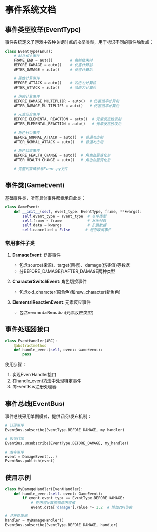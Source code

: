 # 事件系统文档

## 事件类型枚举(EventType)

事件系统定义了游戏中各种关键时点的枚举类型，用于标识不同的事件触发点：

```python
class EventType(Enum):
    # 战斗相关事件
    FRAME_END = auto()        # 每帧结束时
    BEFORE_DAMAGE = auto()    # 伤害计算前
    AFTER_DAMAGE = auto()     # 伤害计算后
    
    # 属性计算事件
    BEFORE_ATTACK = auto()    # 攻击力计算前
    AFTER_ATTACK = auto()     # 攻击力计算后
    
    # 伤害计算事件
    BEFORE_DAMAGE_MULTIPLIER = auto()  # 伤害倍率计算前
    AFTER_DAMAGE_MULTIPLIER = auto()   # 伤害倍率计算后
    
    # 元素反应事件
    BEFORE_ELEMENTAL_REACTION = auto()  # 元素反应触发前
    AFTER_ELEMENTAL_REACTION = auto()   # 元素反应触发后
    
    # 角色行为事件
    BEFORE_NORMAL_ATTACK = auto()  # 普通攻击前
    AFTER_NORMAL_ATTACK = auto()   # 普通攻击后
    
    # 角色状态事件
    BEFORE_HEALTH_CHANGE = auto()  # 角色血量变化前
    AFTER_HEALTH_CHANGE = auto()   # 角色血量变化后
    
    # 完整列表请参考Event.py文件
```

## 事件类(GameEvent)

基础事件类，所有具体事件都继承自此类：

```python
class GameEvent:
    def __init__(self, event_type: EventType, frame, **kwargs):
        self.event_type = event_type  # 事件类型
        self.frame = frame            # 发生帧数
        self.data = kwargs            # 扩展数据
        self.cancelled = False       # 是否取消事件
```

### 常用事件子类

1. **DamageEvent**: 伤害事件
   - 包含source(来源)、target(目标)、damage(伤害值)等数据
   - 分BEFORE_DAMAGE和AFTER_DAMAGE两种类型

2. **CharacterSwitchEvent**: 角色切换事件
   - 包含old_character(原角色)和new_character(新角色)

3. **ElementalReactionEvent**: 元素反应事件
   - 包含elementalReaction(元素反应类型)

## 事件处理器接口

```python
class EventHandler(ABC):
    @abstractmethod
    def handle_event(self, event: GameEvent):
        pass
```

使用步骤：
1. 实现EventHandler接口
2. 在handle_event方法中处理特定事件
3. 向EventBus注册处理器

## 事件总线(EventBus)

事件总线采用单例模式，提供订阅/发布机制：

```python
# 订阅事件
EventBus.subscribe(EventType.BEFORE_DAMAGE, my_handler)

# 取消订阅
EventBus.unsubscribe(EventType.BEFORE_DAMAGE, my_handler)

# 发布事件
event = DamageEvent(...)
EventBus.publish(event)
```

## 使用示例

```python
class MyDamageHandler(EventHandler):
    def handle_event(self, event: GameEvent):
        if event.event_type == EventType.BEFORE_DAMAGE:
            # 在伤害计算前修改伤害值
            event.data['damage'].value *= 1.2  # 增加20%伤害

# 注册处理器
handler = MyDamageHandler()
EventBus.subscribe(EventType.BEFORE_DAMAGE, handler)

